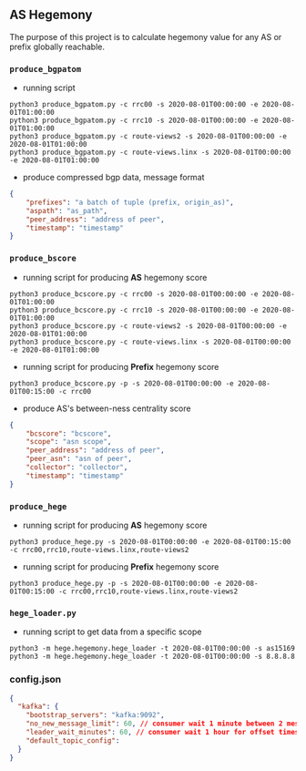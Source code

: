## AS Hegemony

The purpose of this project is to calculate hegemony value for any AS or prefix globally reachable.

### `produce_bgpatom`
- running script
```commandline
python3 produce_bgpatom.py -c rrc00 -s 2020-08-01T00:00:00 -e 2020-08-01T01:00:00
python3 produce_bgpatom.py -c rrc10 -s 2020-08-01T00:00:00 -e 2020-08-01T01:00:00
python3 produce_bgpatom.py -c route-views2 -s 2020-08-01T00:00:00 -e 2020-08-01T01:00:00
python3 produce_bgpatom.py -c route-views.linx -s 2020-08-01T00:00:00 -e 2020-08-01T01:00:00
```
- produce compressed bgp data, message format
```json
{
    "prefixes": "a batch of tuple (prefix, origin_as)",
    "aspath": "as_path",
    "peer_address": "address of peer",
    "timestamp": "timestamp"
}
```

###  `produce_bscore`
- running script for producing **AS** hegemony score
```commandline
python3 produce_bcscore.py -c rrc00 -s 2020-08-01T00:00:00 -e 2020-08-01T01:00:00
python3 produce_bcscore.py -c rrc10 -s 2020-08-01T00:00:00 -e 2020-08-01T01:00:00
python3 produce_bcscore.py -c route-views2 -s 2020-08-01T00:00:00 -e 2020-08-01T01:00:00
python3 produce_bcscore.py -c route-views.linx -s 2020-08-01T00:00:00 -e 2020-08-01T01:00:00
```
- running script for producing **Prefix** hegemony score
```commandline
python3 produce_bcscore.py -p -s 2020-08-01T00:00:00 -e 2020-08-01T00:15:00 -c rrc00
 ```
- produce AS's between-ness centrality score
```json
{
    "bcscore": "bcscore",
    "scope": "asn scope",
    "peer_address": "address of peer",
    "peer_asn": "asn of peer",
    "collector": "collector",
    "timestamp": "timestamp"
}
```

### `produce_hege`
- running script for producing **AS** hegemony score
```commandline
python3 produce_hege.py -s 2020-08-01T00:00:00 -e 2020-08-01T00:15:00 -c rrc00,rrc10,route-views.linx,route-views2
 ```
- running script for producing **Prefix** hegemony score
```commandline
python3 produce_hege.py -p -s 2020-08-01T00:00:00 -e 2020-08-01T00:15:00 -c rrc00,rrc10,route-views.linx,route-views2
 ```

### `hege_loader.py`
- running script to get data from a specific scope
```commandline
python3 -m hege.hegemony.hege_loader -t 2020-08-01T00:00:00 -s as15169
python3 -m hege.hegemony.hege_loader -t 2020-08-01T00:00:00 -s 8.8.8.8
```

### config.json
```json
{
  "kafka": {
    "bootstrap_servers": "kafka:9092",
    "no_new_message_limit": 60, // consumer wait 1 minute between 2 messages
    "leader_wait_minutes": 60, // consumer wait 1 hour for offset timestamp to be available 
    "default_topic_config": 
  }
}
```
